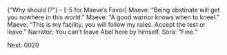 {“Why should I?”} - [-5 for Maeve’s Favor]
Maeve: “Being obstinate will get you nowhere in this world.”
Maeve: “A good warrior knows when to kneel.”
Maeve: “This is my facility, you will follow my rules. Accept the test or leave.”
Narrator: You can’t leave Abel here by himself.
Sora: “Fine.”

Next: 0029